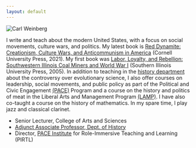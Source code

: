 ```yaml
---
layout: default
---
```


![Carl Weinberg](https://history.indiana.edu/images/Faculty/weinberg_carl.jpg)

I write and teach about the modern United States, with a focus on social movements, culture wars, and politics.  My latest book is [Red Dynamite: Creationism, Culture Wars, and Anticommunism in America](https://www.cornellpress.cornell.edu/book/9781501759291/red-dynamite/#bookTabs=1) (Cornell University Press, 2021). My first book was [Labor, Loyalty, and Rebellion: Southwestern Illinois Coal Miners and World War I](http://siupress.com/books/978-0-8093-2635-8) (Southern Illinois University Press, 2005). In addition to teaching in the [history department](https://history.indiana.edu/index.html) about the controversy over evolutionary science, I also offer courses on leadership, social movements, and public policy as part of the Political and Civic Engagement [(PACE)](https://pace.indiana.edu/index.html) Program and a course on the history and politics of meat in the Liberal Arts and Management Program [(LAMP)](https://lamp.indiana.edu/).  I have also co-taught a course on the history of mathematics.  In my spare time, I play jazz and classical clarinet.


- Senior Lecturer, College of Arts and Sciences
- [Adjunct Associate Professor, Dept. of History](https://history.indiana.edu/faculty_staff/adjunctfaculty/weinberg_carl.html)
- Director, [PACE Institute](https://pace.indiana.edu) for Role-Immersive Teaching and Learning (PIRTL)

